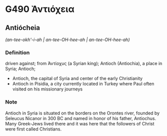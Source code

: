 # G490 Ἀντιόχεια

## Antiócheia

_(an-tee-okh'-i-ah | an-tee-OH-hee-ah | an-tee-OH-hee-ah)_

### Definition

driven against; from Ἀντίοχυς (a Syrian king); Antioch (Antiochia), a place in Syria; Antioch; 

- Antioch, the capital of Syria and center of the early Christianity
- Antioch in Pisidia, a city currently located in Turkey where Paul often visited on his missionary journeys

### Note

Antioch in Syria is situated on the borders on the Orontes river, founded by Seleucus Nicanor in 300 BC and named in honor of his father, Antiochus. Many Greek-Jews lived there and it was here that the followers of Christ were first called Christians.
